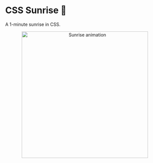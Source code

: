 # CSS Sunrise 🌅

A 1-minute sunrise in CSS.

<p align="center">
  <img width="400" alt="Sunrise animation" src="https://github.com/maudnals/csssunrise/blob/main/csssunrise.gif?raw=true"><br/>
</p>